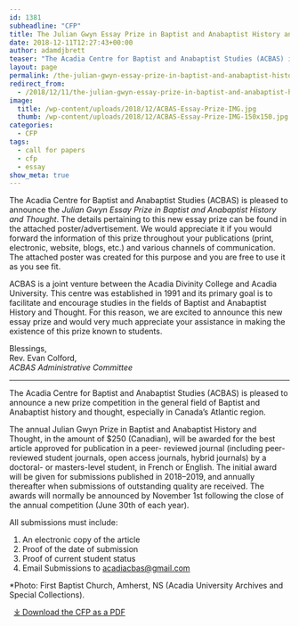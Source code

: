 ```yaml
---
id: 1381
subheadline: "CFP"
title: The Julian Gwyn Essay Prize in Baptist and Anabaptist History and Thought
date: 2018-12-11T12:27:43+00:00
author: adamdjbrett
teaser: "The Acadia Centre for Baptist and Anabaptist Studies (ACBAS) is pleased to announce a new prize competition in the general field of Baptist and Anabaptist history and thought, especially in Canada’s Atlantic region."
layout: page
permalink: /the-julian-gwyn-essay-prize-in-baptist-and-anabaptist-history-and-thought/
redirect_from:
  - /2018/12/11/the-julian-gwyn-essay-prize-in-baptist-and-anabaptist-history-and-thought/
image:
  title: /wp-content/uploads/2018/12/ACBAS-Essay-Prize-IMG.jpg
  thumb: /wp-content/uploads/2018/12/ACBAS-Essay-Prize-IMG-150x150.jpg
categories:
  - CFP
tags:
  - call for papers
  - cfp
  - essay
show_meta: true
---
```

The Acadia Centre for Baptist and Anabaptist Studies (ACBAS) is pleased to announce the _Julian Gwyn Essay Prize in Baptist and Anabaptist History and Thought_. The details pertaining to this new essay prize can be found in the attached poster/advertisement. We would appreciate it if you would forward the information of this prize throughout your publications (print, electronic, website, blogs, etc.) and various channels of communication. The attached poster was created for this purpose and you are free to use it as you see fit. 

<!--more-->


ACBAS is a joint venture between the Acadia Divinity College and Acadia University. This centre was established in 1991 and its primary goal is to facilitate and encourage studies in the fields of Baptist and Anabaptist History and Thought. For this reason, we are excited to announce this new essay prize and would very much appreciate your assistance in making the existence of this prize known to students. 


Blessings,  
Rev. Evan Colford,  
_ACBAS Administrative Committee_

<hr class="wp-block-separator" />

The Acadia Centre for Baptist and Anabaptist Studies (ACBAS) is pleased to announce a new prize competition in the general field of Baptist and Anabaptist history and thought, especially in Canada’s Atlantic region.

The annual Julian Gwyn Prize in Baptist and Anabaptist History and Thought, in the amount of $250 (Canadian), will be awarded for the best article approved for publication in a peer- reviewed journal (including peer-reviewed student journals, open access journals, hybrid journals) by a doctoral- or masters-level student, in French or English. The initial award will be given for submissions published in 2018–2019, and annually thereafter when submissions of outstanding quality are received. The awards will normally be announced by November 1st following the close of the annual competition (June 30th of each year).

All submissions must include:

  1. An electronic copy of the article
  2. Proof of the date of submission
  3. Proof of current student status
  4. Email Submissions to acadiacbas@gmail.com

*Photo: First Baptist Church, Amherst, NS (Acadia University Archives and Special Collections).

&nbsp;
[⤓ Download the CFP as a PDF](/wp-content/uploads/2018/12/ACBAS-Essay-Prize-PDF.pdf)
